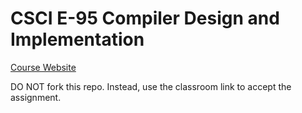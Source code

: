 # CSCI E-95 Compiler Design and Implementation

[Course Website](https://cscie95.dce.harvard.edu/spring2022/index.html)

DO NOT fork this repo. Instead, use the classroom link to accept the assignment.

